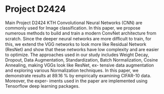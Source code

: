 # Project D2424
 Main Project D2424 KTH
Convolutional Neural Networks (CNN) are commonly used for Image classification. In this
paper, we propose numerous methods to build and train a modern ConvNet architecture from
scratch. Since the deeper neural networks are more diﬀicult to train, for this, we extend the
VGG networks to look more like Residual Network (ResNet) and show that these networks have
low complexity and are easier to optimize.
The approaches used in our study includes Weight Decay, Dropout, Data Augmentation,
Standardization, Batch Normalization, Cosine Annealing, making VGGs look like ResNet, ex-
tensive data augmentation and exploring various Normalization techniques. In this paper, we
demonstrate results at 89.16 % by empirically examining CIFAR-10 data. Moreover, the exper-
iments used in the paper are implemented using Tensorflow deep learning packages.
